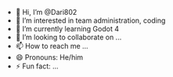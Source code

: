- 👋 Hi, I’m @Dari802
- 👀 I’m interested in team administration, coding
- 🌱 I’m currently learning Godot 4
- 💞️ I’m looking to collaborate on ...
- 📫 How to reach me ...
- 😄 Pronouns: He/him
- ⚡ Fun fact: ...

<!---
Dari802/Dari802 is a ✨ special ✨ repository because its `README.md` (this file) appears on your GitHub profile.
You can click the Preview link to take a look at your changes.
--->

